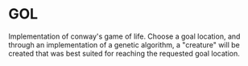 # GOL
Implementation of conway's game of life. Choose a goal location, and through an implementation of a genetic algorithm, a "creature" will be created that was best suited for reaching the requested goal location.
